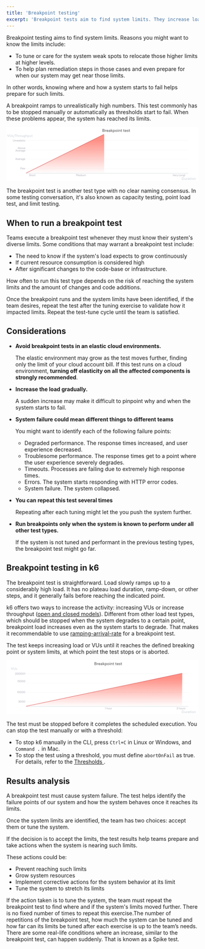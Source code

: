 ```yaml
---
title: 'Breakpoint testing'
excerpt: 'Breakpoint tests aim to find system limits. They increase load until the system fails.'
---
```


Breakpoint testing aims to find system limits. Reasons you might want to know the limits include: 

* To tune or care for the system weak spots to relocate those higher limits at higher levels.
* To help plan remediation steps in those cases and even prepare for when our system may get near those limits.

In other words, knowing where and how a system starts to fail helps prepare for such limits.


A breakpoint ramps to unrealistically high numbers.
This test commonly has to be stopped manually or automatically as thresholds start to fail. When these problems appear, the system has reached its limits.

![Overview of a breakpoint test](images/chart-breakpoint-test-overview.png)

The breakpoint test is another test type with no clear naming consensus.
In some testing conversation, it's also known as capacity testing, point load test, and limit testing.

## When to run a breakpoint test

Teams execute a breakpoint test whenever they must know their system's diverse limits. Some conditions that may warrant a breakpoint test include:

* The need to know if the system's load expects to grow continuously
* If current resource consumption is considered high
* After significant changes to the code-base or infrastructure.

How often to run this test type depends on the risk of reaching the system limits and the amount of changes and code additions.

Once the breakpoint runs and the system limits have been identified, if the team desires, repeat the test after the tuning exercise to validate how it impacted limits. Repeat the test-tune cycle until the team is satisfied.

## Considerations

* **Avoid breakpoint tests in an elastic cloud environments.**

    The elastic environment may grow as the test moves further, finding only the limit of your cloud account bill. If this test runs on a cloud environment, **turning off elasticity on all the affected components is strongly recommended**.
* **Increase the load gradually.**

  A sudden increase may make it difficult to pinpoint why and when the system starts to fail.
  
* **System failure could mean different things to different teams**

    You might want to identify each of the following failure points:
    * Degraded performance. The response times increased, and user experience decreased.
    * Troublesome performance. The response times get to a point where the user experience severely degrades.
    * Timeouts. Processes are failing due to extremely high response times.
    * Errors. The system starts responding with HTTP error codes.
    * System failure. The system collapsed.
    
* **You can repeat this test several times**

    Repeating after each tuning might let the you push the system further.

* **Run breakpoints only when the system is known to perform under all other test types.**

  If the system is not tuned and performant in the previous testing types, the breakpoint test might go far.

## Breakpoint testing in k6

The breakpoint test is straightforward. Load slowly ramps up to a considerably high load.
It has no plateau load duration, ramp-down, or other steps, and it generally fails before reaching the indicated point.

k6 offers two ways to increase the activity: increasing VUs or increase throughput ([open and closed models](/using-k6/scenarios/concepts/open-vs-closed/)).
Different from other load test types, which should be stopped when the system degrades to a certain point, breakpoint load increases even as the system starts to degrade.
That makes it recommendable to use [ramping-arrival-rate](/using-k6/scenarios/executors/ramping-arrival-rate/) for  a breakpoint test.

The test keeps increasing load or VUs until it reaches the defined breaking point or system limits, at which point the test stops or is aborted.

![The shape of the breakpoint test as configured in the preceding script](images/chart-breakpoint-test-k6-script-example.png)

The test must be stopped before it completes the scheduled execution.
You can stop the test manually or with a threshold:
- To stop k6 manually in the CLI, press `Ctrl+C` in Linux or Windows, and `Command .` in Mac.
- To stop the test using a threshold, you must define `abortOnFail` as true.
For details, refer to the [Thresholds ](https://k6.io/docs/using-k6/thresholds/).

## Results analysis

A breakpoint test must cause system failure.
The test helps identify the failure points of our system and how the system behaves once it reaches its limits.

Once the system limits are identified, the team has two choices: accept them or tune the system.

If the decision is to accept the limits, the test results help teams prepare and take actions when the system is nearing such limits. 

These actions could be:

* Prevent reaching such limits
* Grow system resources
* Implement corrective actions for the system behavior at its limit
* Tune the system to stretch its limits

If the action taken is to tune the system, the team must repeat the breakpoint test to find where and if the system's limits moved further.
There is no fixed number of times to repeat this exercise.The number of repetitions of the breakpoint test, how much the system can be tuned and how far can its limits be tuned after each exercise is up to the team’s needs.
There are some real-life conditions where an increase, similar to the breakpoint test, can happen suddenly. That is known as a Spike test.


